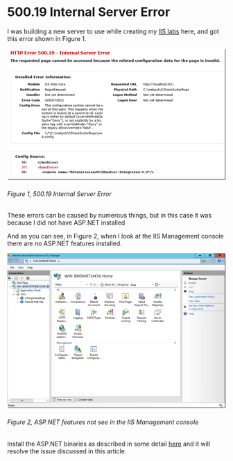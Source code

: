 # 500.19 Internal Server Error

I was building a new server to use while creating my [IIS labs][LINK1] here, and got this error shown in Figure 1.

![500.19 Internal Server Error][FIGURE1]
###### Figure 1, 500.19 Internal Server Error

These errors can be caused by numerous things, but in this case it was because I did not have ASP.NET installed

And as you can see, in Figure 2, when I look at the IIS Management console there are no ASP.NET features installed.

![ASP.NET features not see in the IIS Management console][FIGURE2]
###### Figure 2, ASP.NET features not see in the IIS Management console

Install the ASP.NET binaries as described in some detail [here][LINK2] and it will resolve the issue discussed in this article.

[FIGURE1]: ../images/2016/msdn-0972.png "Figure 1, 500.19 Internal Server Error"
[FIGURE2]: ../images/2016/msdn-0973.png "Figure 2, ASP.NET features not see in the IIS Management console"

[LINK1]: 2016-IISLAB-iis-debugging-labs-information-and-setup-instructions.md
[LINK2]: 2016-IISLAB-lab-2-install-the-web-platform-installer.md

